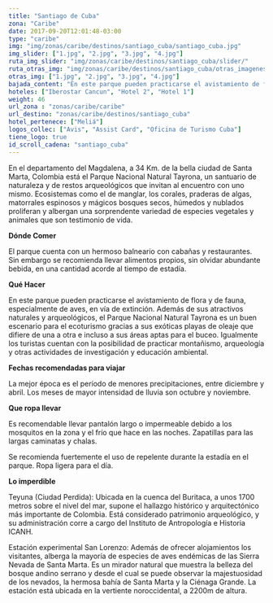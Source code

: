 ```yaml
---
title: "Santiago de Cuba"
zona: "Caribe"
date: 2017-09-20T12:01:48-03:00
type: "caribe"
img: "img/zonas/caribe/destinos/santiago_cuba/santiago_cuba.jpg"
img_slider: ["1.jpg", "2.jpg", "3.jpg", "4.jpg"]
ruta_img_slider: "img/zonas/caribe/destinos/santiago_cuba/slider/"
ruta_otras_img: "img/zonas/caribe/destinos/santiago_cuba/otras_imagenes/"
otras_img: ["1.jpg", "2.jpg", "3.jpg", "4.jpg"]
bajada_content: "En este parque pueden practicarse el avistamiento de flora y de fauna, especialmente de aves, en vía de extinción. Además de sus atractivos naturales y arqueológicos, el Parque Nacional Natural Tayrona es un buen escenario para el ecoturismo gracias a sus exóticas playas de oleaje que difiere de una a otra e incluso a sus áreas aptas para el buceo."
hoteles: ["Iberostar Cancun", "Hotel 2", "Hotel 1"]
weight: 46
url_zona : "zonas/caribe/caribe"
url_destino: "zonas/caribe/destinos/santiago_cuba"
hotel_pertenece: ["Meliá"]
logos_collec: ["Avis", "Assist Card", "Oficina de Turismo Cuba"]
tiene_logo: true
id_scroll_cadena: "santiago_cuba"
---
```

En el departamento del Magdalena, a 34 Km. de la bella ciudad de Santa Marta, Colombia está el Parque Nacional Natural Tayrona, un santuario de naturaleza y de restos arqueológicos que invitan al encuentro con uno mismo. Ecosistemas como el de manglar, los corales, praderas de algas, matorrales espinosos y mágicos bosques secos, húmedos y nublados proliferan y albergan una sorprendente variedad de especies vegetales y animales que son testimonio de vida.

**Dónde Comer**

El parque cuenta con un hermoso balneario con cabañas y restaurantes. Sin embargo se recomienda llevar alimentos propios, sin olvidar abundante bebida, en una cantidad acorde al tiempo de estadía.

**Qué Hacer**

En este parque pueden practicarse el avistamiento de flora y de fauna, especialmente de aves, en vía de extinción. Además de sus atractivos naturales y arqueológicos, el Parque Nacional Natural Tayrona es un buen escenario para el ecoturismo gracias a sus exóticas playas de oleaje que difiere de una a otra e incluso a sus áreas aptas para el buceo. Igualmente los turistas cuentan con la posibilidad de practicar montañismo, arqueología y otras actividades de investigación y educación ambiental.

**Fechas recomendadas para viajar**

La mejor época es el período de menores precipitaciones, entre diciembre y abril. Los meses de mayor intensidad de lluvia son octubre y noviembre.

**Que ropa llevar**

Es recomendable llevar pantalón largo o impermeable debido a los mosquitos en la zona y el frío que hace en las noches. Zapatillas para las largas caminatas y chalas.

Se recomienda fuertemente el uso de repelente durante la estadía en el parque.
Ropa ligera para el día.

**Lo imperdible**

Teyuna (Ciudad Perdida): Ubicada en la cuenca del Buritaca, a unos 1700 metros sobre el nivel del mar, supone el hallazgo histórico y arquitectónico más importante de Colombia. Está considerado patrimonio arqueológico, y su administración corre a cargo del Instituto de Antropología e Historia ICANH.

Estación experimental San Lorenzo: Además de ofrecer alojamientos los visitantes, alberga la mayoría de especies de aves endémicas de las Sierra Nevada de Santa Marta. Es un mirador natural que muestra la belleza del bosque andino serrano y desde el cual se puede observar la majestuosidad de los nevados, la hermosa bahía de Santa Marta y la Ciénaga Grande. La estación está ubicada en la vertiente noroccidental, a 2200m de altura.
